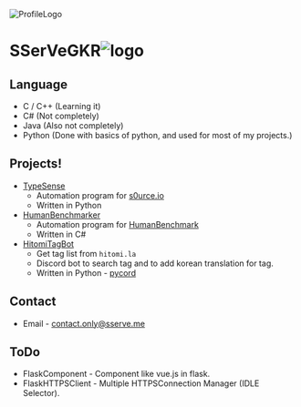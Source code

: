 ![ProfileLogo](https://user-images.githubusercontent.com/61446372/151501752-42c325aa-1cd0-483d-ae09-a5ba8faa09a0.png)
# SSerVeGKR![logo](https://user-images.githubusercontent.com/61446372/151501829-454562f1-dcfe-45d0-a979-3d5121b9de68.png)


## Language
+ C / C++ (Learning it)
+ C# (Not completely)
+ Java (Also not completely)
+ Python (Done with basics of python, and used for most of my projects.)

## Projects!
+ [TypeSense](https://github.com/sserve-kr/TypeSense)
  + Automation program for [s0urce.io](https://s0urce.io)
  + Written in Python
+ [HumanBenchmarker](https://github.com/sserve-kr/HumanBenchmarker)
  + Automation program for [HumanBenchmark](https://humanbenchmark.com)
  + Written in C#
+ [HitomiTagBot](https://github.com/sserve-kr/HitomiTagBot)
  + Get tag list from `hitomi.la`
  + Discord bot to search tag and to add korean translation for tag.
  + Written in Python - [pycord](https://docs.pycord.dev)

## Contact
+ Email - contact.only@sserve.me

## ToDo
+ FlaskComponent - Component like vue.js in flask.
+ FlaskHTTPSClient - Multiple HTTPSConnection Manager (IDLE Selector).
